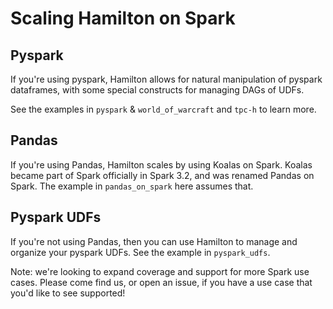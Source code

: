 
# Scaling Hamilton on Spark
## Pyspark

If you're using pyspark, Hamilton allows for natural manipulation of pyspark dataframes,
with some special constructs for managing DAGs of UDFs.

See the examples in `pyspark` & `world_of_warcraft` and `tpc-h` to learn more.

## Pandas
If you're using Pandas, Hamilton scales by using Koalas on Spark.
Koalas became part of Spark officially in Spark 3.2, and was renamed Pandas on Spark.
The example in `pandas_on_spark` here assumes that.

## Pyspark UDFs
If you're not using Pandas, then you can use Hamilton to manage and organize your pyspark UDFs.
See the example in `pyspark_udfs`.

Note: we're looking to expand coverage and support for more Spark use cases. Please come find us, or open an issue,
if you have a use case that you'd like to see supported!
